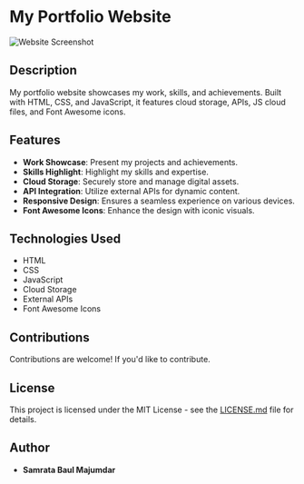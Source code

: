 # My Portfolio Website

![Website Screenshot](https://github.com/samratabaulmajumdar/portfolio/blob/main/Image/Demo.png)

## Description

My portfolio website showcases my work, skills, and achievements. Built with HTML, CSS, and JavaScript, it features cloud storage, APIs, JS cloud files, and Font Awesome icons.

## Features

- **Work Showcase**: Present my projects and achievements.
- **Skills Highlight**: Highlight my skills and expertise.
- **Cloud Storage**: Securely store and manage digital assets.
- **API Integration**: Utilize external APIs for dynamic content.
- **Responsive Design**: Ensures a seamless experience on various devices.
- **Font Awesome Icons**: Enhance the design with iconic visuals.

## Technologies Used

- HTML
- CSS
- JavaScript
- Cloud Storage
- External APIs
- Font Awesome Icons


## Contributions

Contributions are welcome! If you'd like to contribute.

## License

This project is licensed under the MIT License - see the [LICENSE.md](LICENSE.md) file for details.

## Author

- **Samrata Baul Majumdar**

